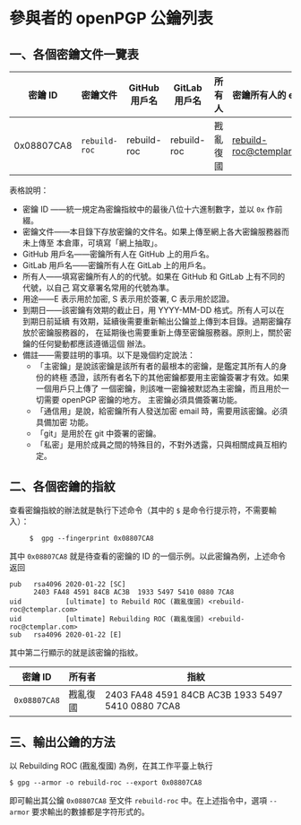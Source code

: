 # 參與者的 openPGP 公鑰列表

## 一、各個密鑰文件一覽表

 密鑰 ID |密鑰文件 | GitHub 用戶名 | GitLab 用戶名 | 所有人 | 密鑰所有人的 email | 用途 | 到期日 | 備註
 --------|---------|---------------|---------------|--------|--------------------|------|---------|--
 0x08807CA8 | `rebuild-roc` | rebuild-roc | rebuild-roc | 戡亂復國 | rebuild-roc@ctemplar.com | ESC | 無限期 | 主密鑰

表格說明：
* 密鑰 ID ——統一規定為密鑰指紋中的最後八位十六進制數字，並以 `0x` 作前綴。
* 密鑰文件——本目錄下存放密鑰的文件名。如果上傳至網上各大密鑰服務器而未上傳至
  本倉庫，可填寫「網上抽取」。
* GitHub 用戶名——密鑰所有人在 GitHub 上的用戶名。
* GitLab 用戶名——密鑰所有人在 GitLab 上的用戶名。
* 所有人——填寫密鑰所有人的的代號。如果在 GitHub 和 GitLab 上有不同的代號，以自己
  寫文章署名常用的代號為準。
* 用途——E 表示用於加密, S 表示用於簽署, C 表示用於認證。
* 到期日——該密鑰有效期的截止日，用 YYYY-MM-DD 格式。所有人可以在到期日前延續
  有效期，延續後需要重新輸出公鑰並上傳到本目錄。過期密鑰存放於密鑰服務器的，
  在延期後也需要重新上傳至密鑰服務器。原則上，關於密鑰的任何變動都應該遵循這個
  辦法。
* 備註——需要註明的事項。以下是幾個約定說法：
  * 「主密鑰」是說該密鑰是該所有者的最根本的密鑰，是鑑定其所有人的身份的終極
    憑證，該所有者名下的其他密鑰都要用主密鑰簽署才有效。如果一個用戶只上傳了
    一個密鑰，則該唯一密鑰被默認為主密鑰，而且用於一切需要 openPGP 密鑰的地方。
    主密鑰必須具備簽署功能。
  * 「通信用」是說，給密鑰所有人發送加密 email 時，需要用該密鑰。必須具備加密
    功能。
  * 「git」是用於在 git 中簽署的密鑰。
  * 「私密」是用於成員之間的特殊目的，不對外透露，只與相關成員互相約定。


## 二、各個密鑰的指紋

查看密鑰指紋的辦法就是執行下述命令（其中的 `$` 是命令行提示符，不需要輸入）：
```
     $  gpg --fingerprint 0x08807CA8
```
其中 `0x08807CA8` 就是待查看的密鑰的 ID 的一個示例。以此密鑰為例，上述命令返回
```
pub   rsa4096 2020-01-22 [SC]
      2403 FA48 4591 84CB AC3B  1933 5497 5410 0880 7CA8
uid           [ultimate] to Rebuild ROC (戡亂復國) <rebuild-roc@ctemplar.com>
uid           [ultimate] Rebuilding ROC (戡亂復國) <rebuild-roc@ctemplar.com>
sub   rsa4096 2020-01-22 [E]

```
其中第二行顯示的就是該密鑰的指紋。


 密鑰 ID | 所有者 | 指紋
---------|--------|------
`0x08807CA8` | 戡亂復國 | 2403 FA48 4591 84CB AC3B  1933 5497 5410 0880 7CA8


## 三、輸出公鑰的方法

以 Rebuilding ROC (戡亂復國) 為例，在其工作平臺上執行
```
$ gpg --armor -o rebuild-roc --export 0x08807CA8
```
即可輸出其公鑰 `0x08807CA8` 至文件 `rebuild-roc` 中。在上述指令中，選項
`--armor` 要求輸出的數據都是字符形式的。
